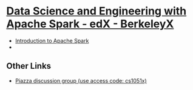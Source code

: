 # [Data Science and Engineering with Apache Spark - edX - BerkeleyX](https://www.edx.org/xseries/data-science-engineering-apache-spark)
- [Introduction to Apache Spark](https://courses.edx.org/courses/course-v1:BerkeleyX+CS105x+1T2016/info)
- 
## Other Links
- [Piazza discussion group (use access code: cs1051x)](https://piazza.com/edx_berkeley/summer2016/cs1051x)
